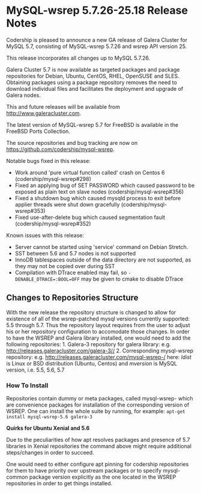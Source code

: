# MySQL-wsrep 5.7.26-25.18 Release Notes

Codership is pleased to announce a new GA release of Galera Cluster for MySQL 5.7, consisting of MySQL-wsrep 5.7.26 and wsrep API version 25.

This release incorporates all changes up to MySQL 5.7.26.

Galera Cluster 5.7 is now available as targeted packages and package repositories for Debian, Ubuntu, CentOS, RHEL, OpenSUSE and SLES. Obtaining packages using a package repository removes the need to download individual files and facilitates the deployment and upgrade of Galera nodes.

This and future releases will be available from http://www.galeracluster.com.

The latest version of MySQL-wsrep 5.7 for FreeBSD is available in the FreeBSD Ports Collection.

The source repositories and bug tracking are now on https://github.com/codership/mysql-wsrep.

Notable bugs fixed in this release:

* Work around 'pure virtual function called' crash on Centos 6 (codership/mysql-wsrep#298)
* Fixed an applying bug of SET PASSWORD which caused password to be exposed as plain text on slave nodes (codership/mysql-wsrep#356)
* Fixed a shutdown bug which caused mysqld process to exit before applier threads were shut down gracefully (codership/mysql-wsrep#353)
* Fixed use-after-delete bug which caused segmentation fault (codership/mysql-wsrep#352)

Known issues with this release:

* Server cannot be started using 'service' command on Debian Stretch.
* SST between 5.6 and 5.7 nodes is not supported
* InnoDB tablespaces outside of the data directory are not supported, as they may not be copied over during SST
* Compilation with DTrace enabled may fail, so `-DENABLE_DTRACE=:BOOL=OFF` may be given to cmake to disable DTrace

## Changes to Repositories Structure

With the new release the repository structure is changed to allow for existence of all of the wsrep-patched mysql versions currently supported: 5.5 through 5.7. Thus the repository layout requires from the user to adjust his or her repository configuration to accomodate those changes. In order to have the WSREP and Galera library installed, one would need to add the following repositories: 1. Galera-3 repository for galera library: e.g. http://releases.galeracluster.com/galera-3// 2. Corresponding mysql-wsrep repository: e.g. http://releases.galeracluster.com/mysql-wsrep-/ here: _ldist_ is Linux or BSD distribution (Ubuntu, Centos) and _mversion_ is MySQL version, i.e. 5.5, 5.6, 5.7

### How To Install

Repositories contain dummy or meta packages, called mysql-wsrep- which are convenience packages for installation of the corresponding version of WSREP. One can install the whole suite by running, for example: `apt-get install mysql-wsrep-5.6 galera-3`

**Quirks for Ubuntu Xenial and 5.6**

Due to the peculiarities of how apt resolves packages and presence of 5.7 libraries in Xenial repositories the command above might require additional steps/changes in order to succeed.

One would need to either configure apt pinning for codership repositories for them to have priority over upstream packages or to specify mysql-common package version explicitly as the one located in the WSREP repositories in order to get things installed.
